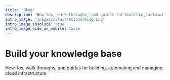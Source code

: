 ```yaml
---
title: "Blog"
description: "How-tos, walk throughs, and guides for building, automating and managing cloud infrastructure"
intro_image: "images/illustrations/blog.png"
intro_image_absolute: true
intro_image_hide_on_mobile: false
---
```


# Build your knowledge base

How-tos, walk throughs, and guides for building, automating and managing cloud infrastructure
